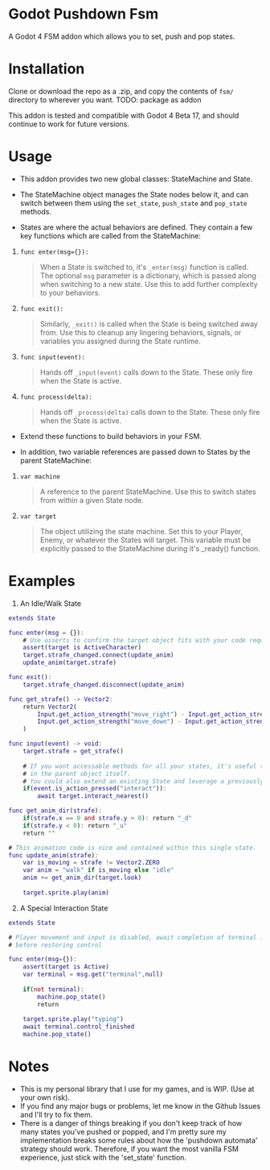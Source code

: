 # Godot Pushdown Fsm
A Godot 4 FSM addon which allows you to set, push and pop states.

# Installation
Clone or download the repo as a .zip, and copy the contents of ```fsm/``` directory to wherever you want.
TODO: package as addon

This addon is tested and compatible with Godot 4 Beta 17, and should continue to work for future versions.

# Usage
- This addon provides two new global classes: StateMachine and State.

- The StateMachine object manages the State nodes below it, and can switch between them using the ```set_state```, ```push_state``` and ```pop_state``` methods.

- States are where the actual behaviors are defined. They contain a few key functions which are called from the StateMachine:

1. ```func enter(msg={}):```
    > When a State is switched to, it's ```_enter(msg)``` function is called. The optional ```msg``` 
    > parameter is a dictionary, which is passed along when switching to a new state. Use this to add 
    > further complexity to your behaviors.

2. ```func exit():```
    > Similarly, ```_exit()``` is called when the State is being switched away from. Use this to cleanup any
    > lingering behaviors, signals, or variables you assigned during the State runtime.

3. ```func input(event):```
    > Hands off ```_input(event)``` calls down to the State. These only fire when the State is active.

4. ```func process(delta):```
    > Hands off ```_process(delta)``` calls down to the State. These only fire when the State is active.

- Extend these functions to build behaviors in your FSM.

- In addition, two variable references are passed down to States by the parent StateMachine:
1. ```var machine```
    > A reference to the parent StateMachine. Use this to switch states from within a given State node.

2. ```var target```
    > The object utilizing the state machine. Set this to your Player, Enemy, or whatever the States will target. This variable must be explicitly passed to the StateMachine during it's _ready() function.

# Examples
1. An Idle/Walk State

```gd
extends State

func enter(msg = {}):
    # Use asserts to confirm the target object fits with your code requirements
	assert(target is ActiveCharacter)
	target.strafe_changed.connect(update_anim)
	update_anim(target.strafe)

func exit():
	target.strafe_changed.disconnect(update_anim)

func get_strafe() -> Vector2:
	return Vector2(
		Input.get_action_strength("move_right") - Input.get_action_strength("move_left"), 
		Input.get_action_strength("move_down") - Input.get_action_strength("move_up")
	)

func input(event) -> void:
	target.strafe = get_strafe()
	
    # If you want accessable methods for all your states, it's useful to put them
    # in the parent object itself.
    # You could also extend an existing State and leverage a previously written function.
	if(event.is_action_pressed("interact")):
		await target.interact_nearest()

func get_anim_dir(strafe):
	if(strafe.x == 0 and strafe.y > 0): return "_d"
	if(strafe.y < 0): return "_u"
	return ""

# This animation code is nice and contained within this single state.
func update_anim(strafe):
	var is_moving = strafe != Vector2.ZERO
	var anim = "walk" if is_moving else "idle"
	anim += get_anim_dir(target.look)
	
	target.sprite.play(anim)
```

2. A Special Interaction State

```gd
extends State

# Player movement and input is disabled, await completion of terminal input 
# before restoring control

func enter(msg={}):
	assert(target is Active)
	var terminal = msg.get("terminal",null)
	
	if(not terminal):
		machine.pop_state()
		return
	
	target.sprite.play("typing")
	await terminal.control_finished
	machine.pop_state()
```

# Notes
- This is my personal library that I use for my games, and is WIP. (Use at your own risk).
- If you find any major bugs or problems, let me know in the Github Issues and I'll try to fix them.
- There is a danger of things breaking if you don't keep track of how many states you've pushed or popped, and I'm pretty sure my implementation breaks some rules about how the 'pushdown automata' strategy should work. Therefore, if you want the most vanilla FSM experience, just stick with the 'set_state' function.
